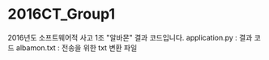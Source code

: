 # 2016CT_Group1
2016년도 소프트웨어적 사고 1조 "알바몬" 결과 코드입니다.
application.py : 결과 코드
albamon.txt    : 전송을 위한 txt 변환 파일
